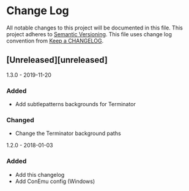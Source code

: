 # Change Log
All notable changes to this project will be documented in this file.
This project adheres to [Semantic Versioning](http://semver.org/).
This file uses change log convention from [Keep a CHANGELOG](http://keepachangelog.com).

## [Unreleased][unreleased]

1.3.0 - 2019-11-20

### Added
- Add subtlepatterns backgrounds for Terminator

### Changed
- Change the Terminator background paths

1.2.0 - 2018-01-03

### Added 
- Add this changelog
- Add ConEmu config (Windows)
